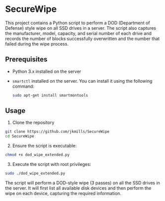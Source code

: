 # SecureWipe

This project contains a Python script to perform a DOD (Department of Defense) style wipe on all SSD drives in a server. The script also captures the manufacturer, model, capacity, and serial number of each drive and records the number of blocks successfully overwritten and the number that failed during the wipe process.

## Prerequisites

- Python 3.x installed on the server
- `smartctl` installed on the server. You can install it using the following command:

  ```bash
  sudo apt-get install smartmontools
  ```
  
 ## Usage
 1. Clone the repository
 ```bash
git clone https://github.com/jkmills/SecureWipe
cd SecureWipe
```

2. Ensure the script is executable:
```bash
chmod +x dod_wipe_extended.py
```

3. Execute the script with root privileges:
```bash
sudo ./dod_wipe_extended.py
```
The script will perform a DOD-style wipe (3 passes) on all the SSD drives in the server. It will first list all available disk devices and then perform the wipe on each device, capturing the required information.
